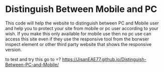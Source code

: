# Distinguish Between Mobile and PC

This code will help the website to distinguish between PC and Mobile user and help you to protect your site from mobile or pc user according to your wish. If you make this only available for mobile use then no pc use can access this site even if they use the responsive tool from the borwser inspect element or other third party website that shows the responsive version.


to test and try this go to =? https://JisanEAE77.github.io/Distinguish-Between-PC-and-Mobile/
